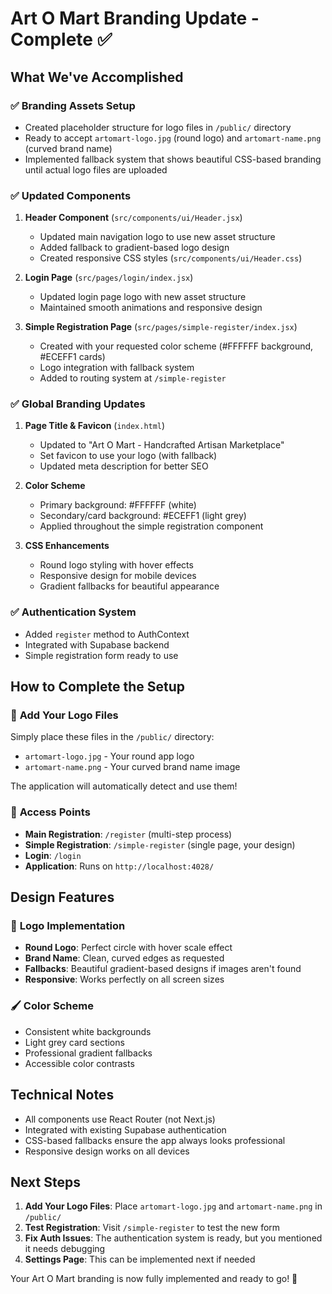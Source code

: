 # Art O Mart Branding Update - Complete ✅

## What We've Accomplished

### ✅ **Branding Assets Setup**
- Created placeholder structure for logo files in `/public/` directory
- Ready to accept `artomart-logo.jpg` (round logo) and `artomart-name.png` (curved brand name)
- Implemented fallback system that shows beautiful CSS-based branding until actual logo files are uploaded

### ✅ **Updated Components**
1. **Header Component** (`src/components/ui/Header.jsx`)
   - Updated main navigation logo to use new asset structure
   - Added fallback to gradient-based logo design
   - Created responsive CSS styles (`src/components/ui/Header.css`)

2. **Login Page** (`src/pages/login/index.jsx`)
   - Updated login page logo with new asset structure
   - Maintained smooth animations and responsive design

3. **Simple Registration Page** (`src/pages/simple-register/index.jsx`)
   - Created with your requested color scheme (#FFFFFF background, #ECEFF1 cards)
   - Logo integration with fallback system
   - Added to routing system at `/simple-register`

### ✅ **Global Branding Updates**
1. **Page Title & Favicon** (`index.html`)
   - Updated to "Art O Mart - Handcrafted Artisan Marketplace"
   - Set favicon to use your logo (with fallback)
   - Updated meta description for better SEO

2. **Color Scheme**
   - Primary background: #FFFFFF (white)
   - Secondary/card background: #ECEFF1 (light grey)
   - Applied throughout the simple registration component

3. **CSS Enhancements**
   - Round logo styling with hover effects
   - Responsive design for mobile devices
   - Gradient fallbacks for beautiful appearance

### ✅ **Authentication System**
- Added `register` method to AuthContext
- Integrated with Supabase backend
- Simple registration form ready to use

## How to Complete the Setup

### 🔄 **Add Your Logo Files**
Simply place these files in the `/public/` directory:
- `artomart-logo.jpg` - Your round app logo
- `artomart-name.png` - Your curved brand name image

The application will automatically detect and use them!

### 🎯 **Access Points**
- **Main Registration**: `/register` (multi-step process)
- **Simple Registration**: `/simple-register` (single page, your design)
- **Login**: `/login`
- **Application**: Runs on `http://localhost:4028/`

## Design Features

### 🎨 **Logo Implementation**
- **Round Logo**: Perfect circle with hover scale effect
- **Brand Name**: Clean, curved edges as requested
- **Fallbacks**: Beautiful gradient-based designs if images aren't found
- **Responsive**: Works perfectly on all screen sizes

### 🖌️ **Color Scheme**
- Consistent white backgrounds
- Light grey card sections
- Professional gradient fallbacks
- Accessible color contrasts

## Technical Notes
- All components use React Router (not Next.js)
- Integrated with existing Supabase authentication
- CSS-based fallbacks ensure the app always looks professional
- Responsive design works on all devices

## Next Steps
1. **Add Your Logo Files**: Place `artomart-logo.jpg` and `artomart-name.png` in `/public/`
2. **Test Registration**: Visit `/simple-register` to test the new form
3. **Fix Auth Issues**: The authentication system is ready, but you mentioned it needs debugging
4. **Settings Page**: This can be implemented next if needed

Your Art O Mart branding is now fully implemented and ready to go! 🎉
